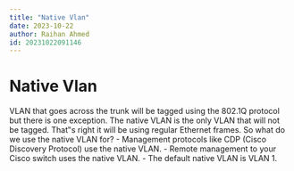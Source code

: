 ```yaml
---
title: "Native Vlan"
date: 2023-10-22
author: Raihan Ahmed
id: 20231022091146
---
```


# Native Vlan


VLAN that goes across the trunk will be tagged using the 802.1Q protocol but there is one exception. The native VLAN is the only VLAN that will not be tagged. That‟s right it will be using regular Ethernet frames. So what do we use the native VLAN for?
	- Management protocols like CDP (Cisco Discovery Protocol) use the native VLAN.
	- Remote management to your Cisco switch uses the native VLAN.
 	- The default native VLAN is VLAN 1.

